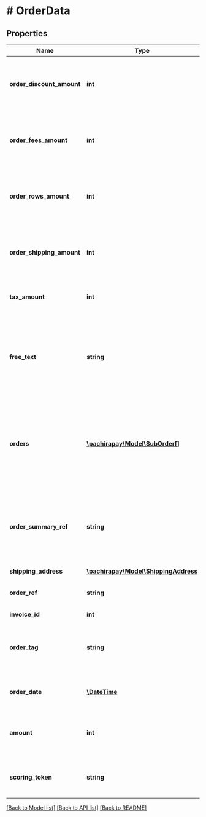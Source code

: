 # # OrderData

## Properties

Name | Type | Description | Notes
------------ | ------------- | ------------- | -------------
**order_discount_amount** | **int** | The order discount amount.  Optional, useful in case of hosted pages, to show an order summary. Useless for iframe integration. | [optional] 
**order_fees_amount** | **int** | The order fees amount.  Optional, useful in case of hosted pages, to show an order summary. Useless for iframe integration. | [optional] 
**order_rows_amount** | **int** | The order rows amount.  Optional, useful in case of hosted pages, to show an order summary. Useless for iframe integration. | [optional] 
**order_shipping_amount** | **int** | The order shipping amount.  Optional, useful in case of hosted pages, to show an order summary. Useless for iframe integration. | [optional] 
**tax_amount** | **int** | The tax amount.  Optional, useful in case payment without VAT (PRO...) | [optional] 
**free_text** | **string** | The free text.  Optional, it&#39;s a merchant dedicated field, if needed to passes some correlation data. This data will be returned without any transformation at the end of the payment process. | [optional] 
**orders** | [**\pachirapay\Model\SubOrder[]**](SubOrder.md) | The orders.  This order list can be used in case of multiple transaction at the same time (example: for multiple marketplace&#39;s sellers).  If so, a different authorization will be done for each of the orders. | [optional] 
**order_summary_ref** | **string** | The order summary reference.  For multiple orders, this field is a top level \&quot;orderRef\&quot;, in order to identify a package of orders.  For simple order, this field can be used as \&quot;orderRef\&quot;. | 
**shipping_address** | [**\pachirapay\Model\ShippingAddress**](ShippingAddress.md) |  | [optional] 
**order_ref** | **string** | The order reference.  You should set the same value as the *orderSummaryRef*. | 
**invoice_id** | **int** | The invoice identifier. | [optional] 
**order_tag** | **string** | The order tag is a label.  Having a different order tag allow to passes a new authorization for a same *orderSummaryRef* | [optional] 
**order_date** | [**\DateTime**](\DateTime.md) | The order&#39;s date.  Optional, if not set it will defaults to the current date and time. | [optional] 
**amount** | **int** | The *total amount* of the payment (in case of multiple orders, this field should be equals to the sum of all order&#39;s amount) | 
**scoring_token** | **string** | In case of 3X or 4X payment (CB4X for example), this value should be filled with a valid scoring token. | [optional] 

[[Back to Model list]](../../README.md#documentation-for-models) [[Back to API list]](../../README.md#documentation-for-api-endpoints) [[Back to README]](../../README.md)



